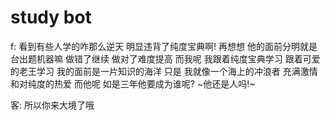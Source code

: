 # study bot

f:
看到有些人学的咋那么逆天
明显违背了纯度宝典啊!
再想想
他的面前分明就是台出题机器嘛
做错了继续
做对了难度提高
而我呢
我跟着纯度宝典学习
跟着可爱的老王学习
我的面前是一片知识的海洋
只是
我就像一个海上的冲浪者
充满激情和对纯度的热爱
而他呢
如是三年他要成为谁呢?
~他还是人吗!~

客:
所以你来大境了哦
